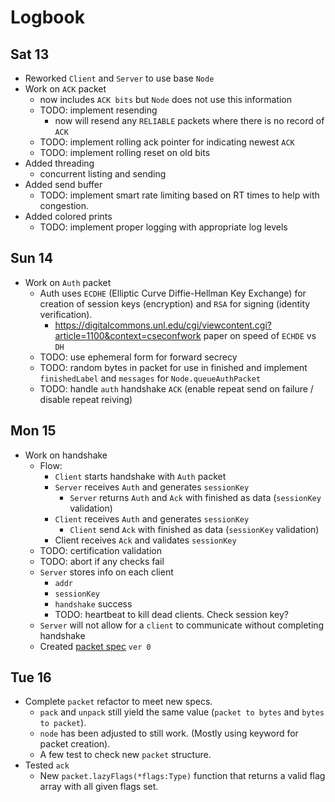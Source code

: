 # Logbook

## Sat 13

- Reworked `Client` and `Server` to use base `Node`
- Work on `ACK` packet
    - now includes `ACK bits` but `Node` does not use this information
    - TODO: implement resending
        - now will resend any `RELIABLE` packets where there is no record of `ACK`
    - TODO: implement rolling ack pointer for indicating newest `ACK`
    - TODO: implement rolling reset on old bits
- Added threading
    - concurrent listing and sending
- Added send buffer
    - TODO: implement smart rate limiting based on RT times to help with congestion.
- Added colored prints
    - TODO: implement proper logging with appropriate log levels

## Sun 14

- Work on `Auth` packet
    - Auth uses `ECDHE` (Elliptic Curve Diffie-Hellman Key Exchange) for creation of session keys (encryption) and `RSA` for signing (identity verification).
        - <https://digitalcommons.unl.edu/cgi/viewcontent.cgi?article=1100&context=cseconfwork> paper on speed of `ECHDE` vs `DH`
    - TODO: use ephemeral form for forward secrecy
    - TODO: random bytes in packet for use in finished and implement `finishedLabel` and `messages` for `Node.queueAuthPacket`
    - TODO: handle `auth` handshake `ACK` (enable repeat send on failure / disable repeat reiving)

## Mon 15

- Work on handshake
    - Flow:
        - `Client` starts handshake with `Auth` packet
        - `Server` receives `Auth` and generates `sessionKey`
            - `Server` returns `Auth` and `Ack` with finished as data (`sessionKey` validation)
        - `Client` receives `Auth` and generates `sessionKey`
            - `Client` send `Ack` with finished as data (`sessionKey` validation)
        - Client receives `Ack` and validates `sessionKey`
    - TODO: certification validation
    - TODO: abort if any checks fail
    - `Server` stores info on each client
        - `addr`
        - `sessionKey`
        - `handshake` success
        - TODO: heartbeat to kill dead clients. Check session key?
    - `Server` will not allow for a `client` to communicate without completing handshake
    - Created [packet spec](packet_spec.pdf) `ver 0`

## Tue 16

- Complete `packet` refactor to meet new specs.
    - `pack` and `unpack` still yield the same value (`packet to bytes` and `bytes to packet`).
    - `node` has been adjusted to still work. (Mostly using keyword for packet creation).
    - A few test to check new `packet` structure.
- Tested `ack`
    - New `packet.lazyFlags(*flags:Type)` function that returns a valid flag array with all given flags set.
